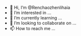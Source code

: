 - 👋 Hi, I’m @Renchaozhenlihaia
- 👀 I’m interested in ...
- 🌱 I’m currently learning ...
- 💞️ I’m looking to collaborate on ...
- 📫 How to reach me ...

<!---
Renchaozhenlihaia/Renchaozhenlihaia is a ✨ special ✨ repository because its `README.md` (this file) appears on your GitHub profile.
You can click the Preview link to take a look at your changes.
--->
